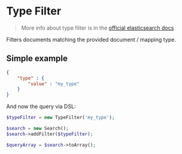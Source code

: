 # Type Filter

> More info about type filter is in the [official elasticsearch docs][1]

Filters documents matching the provided document / mapping type.

## Simple example

```JSON
{
    "type" : {
        "value" : "my_type"
    }
}
```

And now the query via DSL:

```php
$typeFilter = new TypeFilter('my_type');

$search = new Search();
$search->addFilter($typeFilter);

$queryArray = $search->toArray();
```

[1]: https://www.elastic.co/guide/en/elasticsearch/reference/current/query-dsl-type-filter.html
